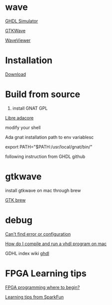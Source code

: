 # wave

[GHDL Simulator](http://ghdl.free.fr/)

[GTKWave](http://gtkwave.sourceforge.net/)

[WaveViewer](http://ghdl.free.fr/site/pmwiki.php?n=Main.WaveViewer)

# Installation

[Download](http://ghdl.free.fr/site/pmwiki.php?n=Main.Download)

# Build from source

1. install GNAT GPL

[Libre adacore](http://libre.adacore.com/download/configurations#)

modify your shell

Ada gnat installation path to env variablesc

export PATH="$PATH:/usr/local/gnat/bin/"

following instruction from GHDL github

# gtkwave

install gtkwave on mac through brew

[GTK brew](http://brewformulas.org/Gtkwave)

# debug

[Can't find error or configuration](http://stackoverflow.com/questions/7455145/vhdl-analysis-issue-with-ghdl/7455238)

[How do I compile and run a vhdl program on mac](http://stackoverflow.com/questions/17069939/how-do-i-compile-and-run-a-vhdl-program-on-mac/17076963)

GDHL index wiki
[ghdl](http://home.gna.org/ghdl/ghdl/index.html#Top)

# FPGA Learning tips

[FPGA programming where to begin?](http://electronics.stackexchange.com/questions/41528/fpga-programming-where-to-begin)

[Learning tips from SparkFun](https://www.sparkfun.com/news/1203)
